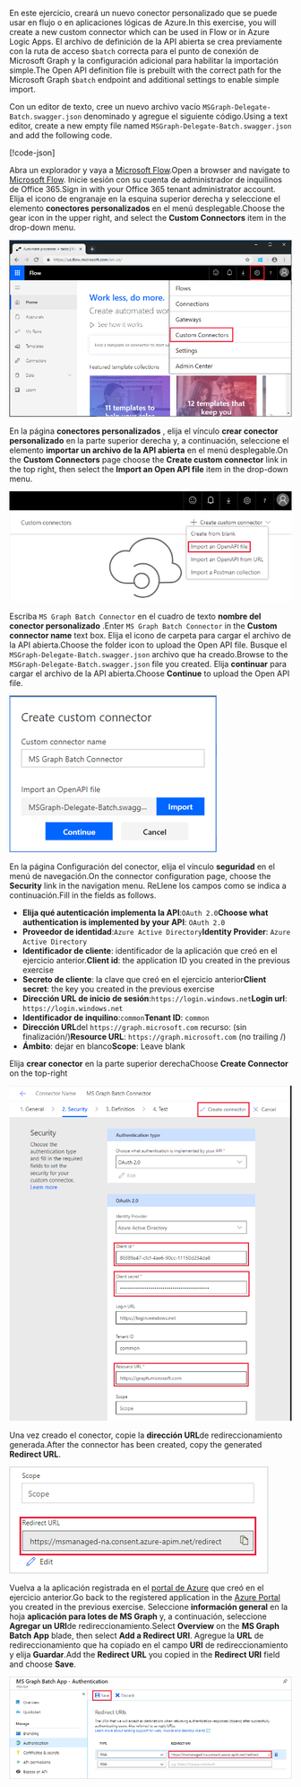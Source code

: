 <!-- markdownlint-disable MD002 MD041 -->

<span data-ttu-id="10472-101">En este ejercicio, creará un nuevo conector personalizado que se puede usar en flujo o en aplicaciones lógicas de Azure.</span><span class="sxs-lookup"><span data-stu-id="10472-101">In this exercise, you will create a new custom connector which can be used in Flow or in Azure Logic Apps.</span></span> <span data-ttu-id="10472-102">El archivo de definición de la API abierta se crea previamente con la ruta de acceso `$batch` correcta para el punto de conexión de Microsoft Graph y la configuración adicional para habilitar la importación simple.</span><span class="sxs-lookup"><span data-stu-id="10472-102">The Open API definition file is prebuilt with the correct path for the Microsoft Graph `$batch` endpoint and additional settings to enable simple import.</span></span>

<span data-ttu-id="10472-103">Con un editor de texto, cree un nuevo archivo vacío `MSGraph-Delegate-Batch.swagger.json` denominado y agregue el siguiente código.</span><span class="sxs-lookup"><span data-stu-id="10472-103">Using a text editor, create a new empty file named `MSGraph-Delegate-Batch.swagger.json` and add the following code.</span></span>

[!code-json[](../LabFiles/MSGraph-Delegate-Batch.swagger.json)]

<span data-ttu-id="10472-104">Abra un explorador y vaya a [Microsoft Flow](https://flow.microsoft.com).</span><span class="sxs-lookup"><span data-stu-id="10472-104">Open a browser and navigate to [Microsoft Flow](https://flow.microsoft.com).</span></span> <span data-ttu-id="10472-105">Inicie sesión con su cuenta de administrador de inquilinos de Office 365.</span><span class="sxs-lookup"><span data-stu-id="10472-105">Sign in with your Office 365 tenant administrator account.</span></span> <span data-ttu-id="10472-106">Elija el icono de engranaje en la esquina superior derecha y seleccione el elemento **conectores personalizados** en el menú desplegable.</span><span class="sxs-lookup"><span data-stu-id="10472-106">Choose the gear icon in the upper right, and select the **Custom Connectors** item in the drop-down menu.</span></span>

![Captura de pantalla del menú desplegable de Microsoft Flow](./images/flow-conn1.png)

<span data-ttu-id="10472-108">En la página **conectores personalizados** , elija el vínculo **crear conector personalizado** en la parte superior derecha y, a continuación, seleccione el elemento **importar un archivo de la API abierta** en el menú desplegable.</span><span class="sxs-lookup"><span data-stu-id="10472-108">On the **Custom Connectors** page choose the **Create custom connector** link in the top right, then select the **Import an Open API file** item in the drop-down menu.</span></span>

 ![Captura de pantalla del menú desplegable crear conector personalizado en Microsoft Flow](./images/flow-conn2.png)

<span data-ttu-id="10472-110">Escriba `MS Graph Batch Connector` en el cuadro de texto **nombre del conector personalizado** .</span><span class="sxs-lookup"><span data-stu-id="10472-110">Enter `MS Graph Batch Connector` in the **Custom connector name** text box.</span></span> <span data-ttu-id="10472-111">Elija el icono de carpeta para cargar el archivo de la API abierta.</span><span class="sxs-lookup"><span data-stu-id="10472-111">Choose the folder icon to upload the Open API file.</span></span> <span data-ttu-id="10472-112">Busque el `MSGraph-Delegate-Batch.swagger.json` archivo que ha creado.</span><span class="sxs-lookup"><span data-stu-id="10472-112">Browse to the `MSGraph-Delegate-Batch.swagger.json` file you created.</span></span> <span data-ttu-id="10472-113">Elija **continuar** para cargar el archivo de la API abierta.</span><span class="sxs-lookup"><span data-stu-id="10472-113">Choose **Continue** to upload the Open API file.</span></span>

 ![Captura de pantalla del cuadro de diálogo crear conector personalizado](./images/flow-conn3.png)

<span data-ttu-id="10472-115">En la página Configuración del conector, elija el vínculo **seguridad** en el menú de navegación.</span><span class="sxs-lookup"><span data-stu-id="10472-115">On the connector configuration page, choose the **Security** link in the navigation menu.</span></span> <span data-ttu-id="10472-116">ReLlene los campos como se indica a continuación.</span><span class="sxs-lookup"><span data-stu-id="10472-116">Fill in the fields as follows.</span></span>

- <span data-ttu-id="10472-117">**Elija qué autenticación implementa la API**:`OAuth 2.0`</span><span class="sxs-lookup"><span data-stu-id="10472-117">**Choose what authentication is implemented by your API**: `OAuth 2.0`</span></span>
- <span data-ttu-id="10472-118">**Proveedor de identidad**:`Azure Active Directory`</span><span class="sxs-lookup"><span data-stu-id="10472-118">**Identity Provider**: `Azure Active Directory`</span></span>
- <span data-ttu-id="10472-119">**Identificador de cliente**: identificador de la aplicación que creó en el ejercicio anterior.</span><span class="sxs-lookup"><span data-stu-id="10472-119">**Client id**: the application ID you created in the previous exercise</span></span>
- <span data-ttu-id="10472-120">**Secreto de cliente**: la clave que creó en el ejercicio anterior</span><span class="sxs-lookup"><span data-stu-id="10472-120">**Client secret**: the key you created in the previous exercise</span></span>
- <span data-ttu-id="10472-121">**Dirección URL de inicio de sesión**:`https://login.windows.net`</span><span class="sxs-lookup"><span data-stu-id="10472-121">**Login url**: `https://login.windows.net`</span></span>
- <span data-ttu-id="10472-122">**Identificador de inquilino**:`common`</span><span class="sxs-lookup"><span data-stu-id="10472-122">**Tenant ID**: `common`</span></span>
- <span data-ttu-id="10472-123">**Dirección URL**del `https://graph.microsoft.com` recurso: (sin finalización/)</span><span class="sxs-lookup"><span data-stu-id="10472-123">**Resource URL**: `https://graph.microsoft.com` (no trailing /)</span></span>
- <span data-ttu-id="10472-124">**Ámbito**: dejar en blanco</span><span class="sxs-lookup"><span data-stu-id="10472-124">**Scope**: Leave blank</span></span>

<span data-ttu-id="10472-125">Elija **crear conector** en la parte superior derecha</span><span class="sxs-lookup"><span data-stu-id="10472-125">Choose **Create Connector** on the top-right</span></span>

![Captura de pantalla de la pestaña seguridad en la configuración del conector](./images/flow-conn4.png)

<span data-ttu-id="10472-127">Una vez creado el conector, copie la **dirección URL**de redireccionamiento generada.</span><span class="sxs-lookup"><span data-stu-id="10472-127">After the connector has been created, copy the generated **Redirect URL**.</span></span>

![Captura de pantalla de la dirección URL de redireccionamiento generada](./images/flow-conn5.png)

<span data-ttu-id="10472-129">Vuelva a la aplicación registrada en el [portal de Azure](https://aad.portal.azure.com) que creó en el ejercicio anterior.</span><span class="sxs-lookup"><span data-stu-id="10472-129">Go back to the registered application in the [Azure Portal](https://aad.portal.azure.com) you created in the previous exercise.</span></span> <span data-ttu-id="10472-130">Seleccione **información general** en la hoja **aplicación para lotes de MS Graph** y, a continuación, seleccione **Agregar un URI**de redireccionamiento.</span><span class="sxs-lookup"><span data-stu-id="10472-130">Select **Overview** on the **MS Graph Batch App** blade, then select **Add a Redirect URI**.</span></span> <span data-ttu-id="10472-131">Agregue la **URL** de redireccionamiento que ha copiado en el campo **URI** de redireccionamiento y elija **Guardar**.</span><span class="sxs-lookup"><span data-stu-id="10472-131">Add the **Redirect URL** you copied in the **Redirect URI** field and choose **Save**.</span></span>

![Captura de pantalla de la hoja direcciones URL de respuesta en Azure portal](./images/flow-conn-preview6.png)